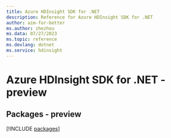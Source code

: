 ```yaml
---
title: Azure HDInsight SDK for .NET
description: Reference for Azure HDInsight SDK for .NET
author: aim-for-better
ms.author: zhezhou
ms.data: 07/27/2023
ms.topic: reference
ms.devlang: dotnet
ms.service: hdinsight
---
```

# Azure HDInsight SDK for .NET - preview
## Packages - preview
[!INCLUDE [packages](hdinsight-index.md)]